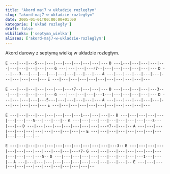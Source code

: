 ```yaml
---
title: "Akord maj7 w układzie rozległym"
slug: "akord-maj7-w-układzie-rozległym"
date: 2005-01-01T00:00:00+01:00
kategorie: ['układ rozległy']
draft: false
wikilinks: ['septyma_wielka']
aliases: ['akord-maj7-w-ukladzie-rozleglym']
---
```

Akord durowy z septymą wielką<!-- link nie odnosił się do niczego --> w układzie
rozległym.

`E ---|---|---5---|---|---|---|---|---|---|---`
`B ---1---|---|---|---|---|---|---|---|---|---`
`G ---|---|---|---♯7--|---|---|---|---|---|---`
`D ---|---3---|---|---|---|---|---|---|---|---`
`A ---|---|---|---|---|---|---|---|---|---|---`
`E ---|---|---|---|---|---|---|---|---|---|---`

`E ---|---|---|---|---|---|---♯7--|---|---|---`
`B ---|---|---|---|---3---|---|---|---|---|---`
`G ---|---|---|---|---1---|---|---|---|---|---`
`D ---|---|---|---|---5---|---|---|---|---|---`
`A ---|---|---|---|---|---|---|---|---|---|---`
`E ---|---|---|---|---|---|---|---|---|---|---`

`E ---|---|---|---|---|---|---|---1---|---|---|--`
`B ---|---|---|---|---|---|---|---5---|---|---|--`
`G ---|---|---|---|---|---|---|---|---3---|---|--`
`D ---|---|---|---|---|---|---|---|---♯7--|---|--`
`A ---|---|---|---|---|---|---|---|---|---|---|--`
`E ---|---|---|---|---|---|---|---|---|---|---|--`

`E ---|---|---|---|---|---|---|---|---|---|---|---3--`
`B ---|---|---|---|---|---|---|---|---|---|---|---♯7-`
`G ---|---|---|---|---|---|---|---|---|---|---|---5--`
`D ---|---|---|---|---|---|---|---|---|---1---|---|--`
`A ---|---|---|---|---|---|---|---|---|---|---|---|--`
`E ---|---|---|---|---|---|---|---|---|---|---|---|--`

